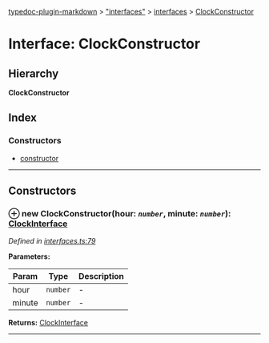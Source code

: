 [typedoc-plugin-markdown](../README.md) > ["interfaces"](../modules/_interfaces_.md) > [interfaces](../modules/_interfaces_.interfaces.md) > [ClockConstructor](../interfaces/_interfaces_.interfaces.clockconstructor.md)

# Interface: ClockConstructor

## Hierarchy

**ClockConstructor**

## Index

### Constructors

* [constructor](_interfaces_.interfaces.clockconstructor.md#constructor)

---

## Constructors

<a id="constructor"></a>

### ⊕ **new ClockConstructor**(hour: *`number`*, minute: *`number`*): [ClockInterface](_interfaces_.interfaces.clockinterface.md)

*Defined in [interfaces.ts:79](https://github.com/tgreyjs/typedoc-plugin-markdown/blob/master/test/src/interfaces.ts#L79)*

**Parameters:**

| Param | Type | Description |
| ------ | ------ | ------ |
| hour | `number`   |  - |
| minute | `number`   |  - |

**Returns:** [ClockInterface](_interfaces_.interfaces.clockinterface.md)

---

